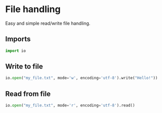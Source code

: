 # File handling

Easy and simple read/write file handling.

## Imports

```python
import io
```

## Write to file

```python
io.open("my_file.txt", mode='w', encoding='utf-8').write("Hello!"))
```

## Read from file

```python
io.open("my_file.txt", mode='r', encoding='utf-8').read()
```
